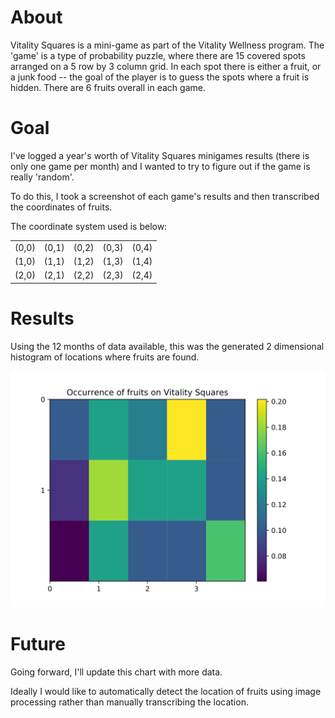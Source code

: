 # About

Vitality Squares is a mini-game as part of the Vitality Wellness program. The 'game' is a type of probability puzzle, where there are 15 covered spots arranged on a 5 row by 3 column grid.
In each spot there is either a fruit, or a junk food -- the goal of the player is to guess the spots where a fruit is hidden. There are 6 fruits overall in each game.

# Goal

I've logged a year's worth of Vitality Squares minigames results (there is only one game per month) and I wanted to try to figure out if the game is really 'random'.

To do this, I took a screenshot of each game's results and then transcribed the coordinates of fruits. 

The coordinate system used is below:

|       |       |       |       |       |
|-------|-------|-------|-------|-------|
| (0,0) | (0,1) | (0,2) | (0,3) | (0,4) |
| (1,0) | (1,1) | (1,2) | (1,3) | (1,4) |
| (2,0) | (2,1) | (2,2) | (2,3) | (2,4) |

# Results

Using the 12 months of data available, this was the generated 2 dimensional histogram of locations where fruits are found.

![results](plot.svg)

# Future

Going forward, I'll update this chart with more data.

Ideally I would like to automatically detect the location of fruits using image processing rather than manually transcribing the location.
